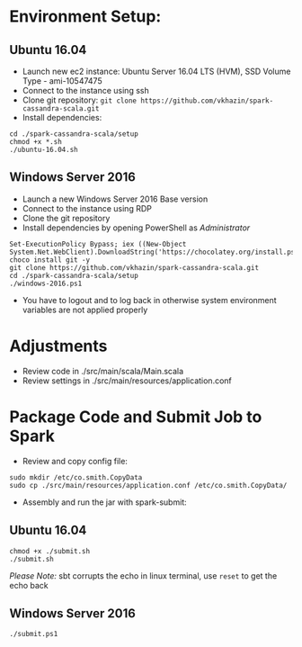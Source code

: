 # Environment Setup:

## Ubuntu 16.04
* Launch new ec2 instance: Ubuntu Server 16.04 LTS (HVM), SSD Volume Type - ami-10547475
* Connect to the instance using ssh
* Clone git repository: ```git clone https://github.com/vkhazin/spark-cassandra-scala.git```
* Install dependencies:
```
cd ./spark-cassandra-scala/setup
chmod +x *.sh
./ubuntu-16.04.sh
```

## Windows Server 2016
* Launch a new Windows Server 2016 Base version
* Connect to the instance using RDP
* Clone the git repository
* Install dependencies by opening PowerShell as *Administrator*
```
Set-ExecutionPolicy Bypass; iex ((New-Object System.Net.WebClient).DownloadString('https://chocolatey.org/install.ps1'))
choco install git -y
git clone https://github.com/vkhazin/spark-cassandra-scala.git
cd ./spark-cassandra-scala/setup
./windows-2016.ps1
```
* You have to logout and to log back in otherwise system environment variables are not applied properly

# Adjustments
* Review code in ./src/main/scala/Main.scala
* Review settings in ./src/main/resources/application.conf

# Package Code and Submit Job to Spark
* Review and copy config file:
```
sudo mkdir /etc/co.smith.CopyData
sudo cp ./src/main/resources/application.conf /etc/co.smith.CopyData/
```
* Assembly and run the jar with spark-submit:

## Ubuntu 16.04
```
chmod +x ./submit.sh
./submit.sh
```
*Please Note:* sbt corrupts the echo in linux terminal, use ```reset``` to get the echo back

## Windows Server 2016
```
./submit.ps1
```
